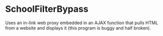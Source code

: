 # SchoolFilterBypass
Uses an in-link web proxy embedded in an AJAX function that pulls HTML from a website and displays it (this program is buggy and half broken).
